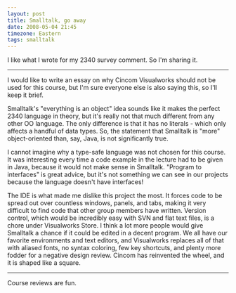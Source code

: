 ```yaml
---
layout: post
title: Smalltalk, go away
date: 2008-05-04 21:45
timezone: Eastern
tags: smalltalk
---
```


I like what I wrote for my 2340 survey comment. So I'm sharing it.

---

I would like to write an essay on why Cincom Visualworks should not be used
for this course, but I'm sure everyone else is also saying this, so I'll keep
it brief.

Smalltalk's "everything is an object" idea sounds like it makes the perfect
2340 language in theory, but it's really not that much different from any
other OO language. The only difference is that it has no literals - which only
affects a handful of data types. So, the statement that Smalltalk is "more"
object-oriented than, say, Java, is not significantly true.

I cannot imagine why a type-safe language was not chosen for this course. It
was interesting every time a code example in the lecture had to be given in
Java, because it would not make sense in Smalltalk. "Program to interfaces"
is great advice, but it's not something we can see in our projects because the
language doesn't have interfaces!

The IDE is what made me dislike this project the most. It forces code to be
spread out over countless windows, panels, and tabs, making it very difficult
to find code that other group members have written. Version control, which
would be incredibly easy with SVN and flat text files, is a chore under
Visualworks Store. I think a lot more people would give Smalltalk a chance if
it could be edited in a decent program. We all have our favorite environments
and text editors, and Visualworks replaces all of that with aliased fonts, no
syntax coloring, few key shortcuts, and plenty more fodder for a negative
design review. Cincom has reinvented the wheel, and it is shaped like a
square.

---

Course reviews are fun.
